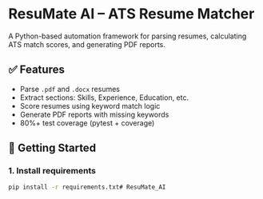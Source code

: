 # ResuMate AI – ATS Resume Matcher

A Python-based automation framework for parsing resumes, calculating ATS match scores, and generating PDF reports.

## ✅ Features
- Parse `.pdf` and `.docx` resumes
- Extract sections: Skills, Experience, Education, etc.
- Score resumes using keyword match logic
- Generate PDF reports with missing keywords
- 80%+ test coverage (pytest + coverage)

## 🚀 Getting Started

### 1. Install requirements
```bash
pip install -r requirements.txt# ResuMate_AI
